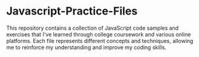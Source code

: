 # Javascript-Practice-Files
This repository contains a collection of JavaScript code samples and exercises that I've learned through college coursework and various online platforms. Each file represents different concepts and techniques, allowing me to reinforce my understanding and improve my coding skills.
